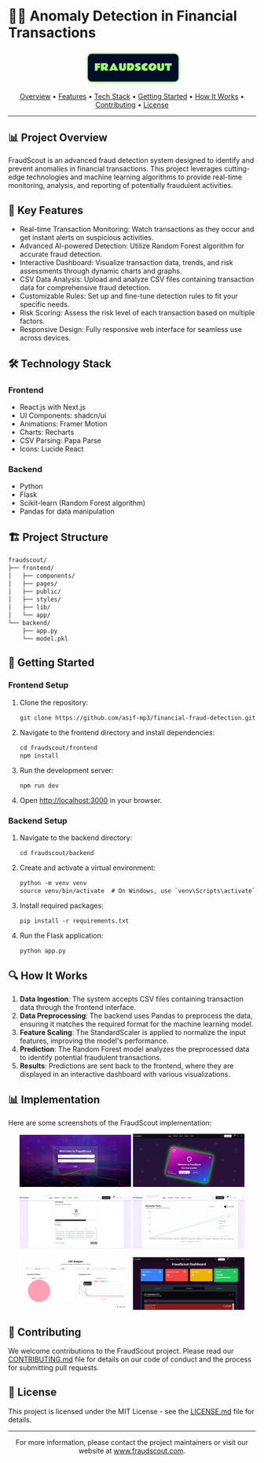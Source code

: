 # 🕵️‍♂️ Anomaly Detection in Financial Transactions

<p align="center">
  <img src="Fraudscout_logo.png" alt="FraudScout Logo" width="200">
</p>

<p align="center">
  <a href="#-project-overview">Overview</a> •
  <a href="#-key-features">Features</a> •
  <a href="#%EF%B8%8F-technology-stack">Tech Stack</a> •
  <a href="#-getting-started">Getting Started</a> •
  <a href="#-how-it-works">How It Works</a> •
  <a href="#-contributing">Contributing</a> •
  <a href="#-license">License</a>
</p>

---

## 📊 Project Overview

FraudScout is an advanced fraud detection system designed to identify and prevent anomalies in financial transactions. This project leverages cutting-edge technologies and machine learning algorithms to provide real-time monitoring, analysis, and reporting of potentially fraudulent activities.

## 🚀 Key Features

- Real-time Transaction Monitoring: Watch transactions as they occur and get instant alerts on suspicious activities.
- Advanced AI-powered Detection: Utilize Random Forest algorithm for accurate fraud detection.
- Interactive Dashboard: Visualize transaction data, trends, and risk assessments through dynamic charts and graphs.
- CSV Data Analysis: Upload and analyze CSV files containing transaction data for comprehensive fraud detection.
- Customizable Rules: Set up and fine-tune detection rules to fit your specific needs.
- Risk Scoring: Assess the risk level of each transaction based on multiple factors.
- Responsive Design: Fully responsive web interface for seamless use across devices.

## 🛠️ Technology Stack

### Frontend
- React.js with Next.js
- UI Components: shadcn/ui
- Animations: Framer Motion
- Charts: Recharts
- CSV Parsing: Papa Parse
- Icons: Lucide React

### Backend
- Python
- Flask
- Scikit-learn (Random Forest algorithm)
- Pandas for data manipulation

## 🏗️ Project Structure

```
fraudscout/
├── frontend/
│   ├── components/
│   ├── pages/
│   ├── public/
│   ├── styles/
│   ├── lib/
│   └── app/
└── backend/
    ├── app.py
    └── model.pkl
```

## 🚦 Getting Started

### Frontend Setup

1. Clone the repository:
   ```
   git clone https://github.com/asif-mp3/financial-fraud-detection.git
   ```

2. Navigate to the frontend directory and install dependencies:
   ```
   cd fraudscout/frontend
   npm install
   ```

3. Run the development server:
   ```
   npm run dev
   ```

4. Open [http://localhost:3000](http://localhost:3000) in your browser.

### Backend Setup

1. Navigate to the backend directory:
   ```
   cd fraudscout/backend
   ```

2. Create and activate a virtual environment:
   ```
   python -m venv venv
   source venv/bin/activate  # On Windows, use `venv\Scripts\activate`
   ```

3. Install required packages:
   ```
   pip install -r requirements.txt
   ```

4. Run the Flask application:
   ```
   python app.py
   ```

## 🔍 How It Works

1. **Data Ingestion**: The system accepts CSV files containing transaction data through the frontend interface.
2. **Data Preprocessing**: The backend uses Pandas to preprocess the data, ensuring it matches the required format for the machine learning model.
3. **Feature Scaling**: The StandardScaler is applied to normalize the input features, improving the model's performance.
4. **Prediction**: The Random Forest model analyzes the preprocessed data to identify potential fraudulent transactions.
5. **Results**: Predictions are sent back to the frontend, where they are displayed in an interactive dashboard with various visualizations.

## 📊 Implementation

Here are some screenshots of the FraudScout implementation:

<p align="center">
  <img src="fs-6.png" alt="Dashboard Overview" width="45%">
  <img src="fs-1.png" alt="Transaction Analysis" width="45%">
</p>
<p align="center">
  <img src="fs-2.png" alt="Risk Assessment" width="45%">
  <img src="fs-3.png" alt="Anomaly Detection" width="45%">
</p>
<p align="center">
  <img src="fs-4.png" alt="Risk Assessment" width="45%">
  <img src="fs-5.png" alt="Anomaly Detection" width="45%">
</p>

  

## 🤝 Contributing

We welcome contributions to the FraudScout project. Please read our [CONTRIBUTING.md](CONTRIBUTING.md) file for details on our code of conduct and the process for submitting pull requests.

## 📄 License

This project is licensed under the MIT License - see the [LICENSE.md](LICENSE.md) file for details.

---

<p align="center">
  For more information, please contact the project maintainers or visit our website at <a href="https://www.fraudscout.com">www.fraudscout.com</a>.
</p>
